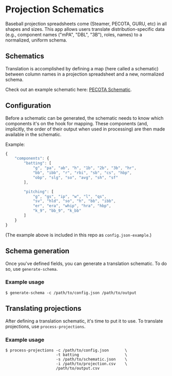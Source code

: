 # Projection Schematics

Baseball projection spreadsheets come (Steamer, PECOTA, GURU, etc)
in all shapes and sizes. This app allows users translate
distribution-specific data (e.g., component names ("mPA", "DBL", "3B"),
roles, names) to a normalized, uniform schema.

## Schematics

Translation is accomplished by defining a map (here called a schematic)
between column names in a projection spreadsheet and a new, normalized schema.

Check out an example schematic here:
[PECOTA Schematic](https://github.com/mattdennewitz/projection-normalization/blob/develop/contrib/schematics/pecota-2015.json).

## Configuration

Before a schematic can be generated, the schematic needs to know
which components it's on the hook for mapping. These components
(and, implicitly, the order of their output when used in processing)
are then made available in the schematic.

Example:

```javascript
{
    "components": {
        "batting": [
            "g", "pa", "ab", "h", "1b", "2b", "3b", "hr",
            "bb", "ibb", "r", "rbi", "sb", "cs", "hbp",
            "obp", "slg", "so", "avg", "sh", "sf"
        ],

        "pitching": [
            "g", "gs", "ip", "w", "l", "qs",
            "sv", "hld", "so", "h", "bb", "ibb",
            "er", "era", "whip", "hra", "hbp",
            "k_9", "bb_9", "k_bb"
        ]
    }
}
```

(The example above is included in this repo as `config.json-example`.)

## Schema generation

Once you've defined fields, you can generate a translation schematic.
To do so, use `generate-schema`.

### Example usage

```shell
$ generate-schema -c /path/to/config.json /path/to/output
```

## Translating projections

After defining a translation schematic, it's time to put it to use.
To translate projections, use `process-projections`.

### Example usage

```shell
$ process-projections -c /path/to/config.json       \
                      -t batting                    \
                      -s /path/to/schematic.json    \
                      -i /path/to/projection.csv    \
                      /path/to/output.csv
```
